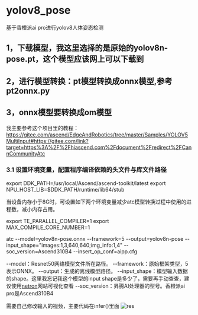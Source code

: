 # yolov8_pose
基于香橙派ai pro进行yolov8人体姿态检测

## 1，下载模型，我这里选择的是原始的yolov8n-pose.pt，这个模型应该网上可以下载到

## 2，进行模型转换：pt模型转换成onnx模型,参考pt2onnx.py

## 3，onnx模型要转换成om模型
我主要参考这个项目里的教程：https://gitee.com/ascend/EdgeAndRobotics/tree/master/Samples/YOLOV5MultiInput#https://gitee.com/link?target=https%3A%2F%2Fhiascend.com%2Fdocument%2Fredirect%2FCannCommunityAtc

### 3.1 设置环境变量，配置程序编译依赖的头文件与库文件路径

export DDK_PATH=/usr/local/Ascend/ascend-toolkit/latest 
export NPU_HOST_LIB=$DDK_PATH/runtime/lib64/stub

当设备内存小于8G时，可设置如下两个环境变量减少atc模型转换过程中使用的进程数，减小内存占用。

export TE_PARALLEL_COMPILER=1
export MAX_COMPILE_CORE_NUMBER=1

atc --model=yolov8n-pose.onnx --framework=5 --output=yolov8n-pose --input_shape="images:1,3,640,640;img_info:1,4"  --soc_version=Ascend310B4 --insert_op_conf=aipp.cfg

--model：Resnet50网络模型文件所在路径。
--framework：原始框架类型，5表示ONNX。
--output：生成的离线模型路径。
--input_shape：模型输入数据的shape。这里我忘记我这个模型的input shape是多少了，需要再手动查查，建议使用[netron](http://netron.app "netron")网站可视化查看
--soc_version：昇腾AI处理器的型号。香橙派ai pro是Ascend310B4

需要自己修改输入的视频，主要代码在infer()里面
![res](https://github.com/user-attachments/assets/e4dc2161-73d6-475b-9f0e-d6e59ebce763)
